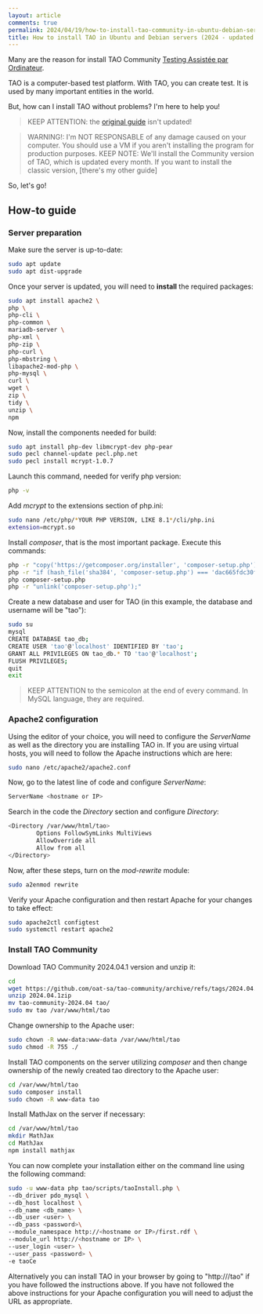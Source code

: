```yaml
---
layout: article
comments: true
permalink: 2024/04/19/how-to-install-tao-community-in-ubuntu-debian-servers/
title: How to install TAO in Ubuntu and Debian servers (2024 - updated guide
---
```


Many are the reason for install TAO Community [Testing Assistée par Ordinateur](https://taotesting.com).

TAO is a computer-based test platform. With TAO, you can create test. It is used by many important entities in the world.

But, how can I install TAO without problems? I'm here to help you!

> KEEP ATTENTION: the [original guide](https://www.taotesting.com/user-guide/installation-and-upgrade/ubuntu-and-debian/) isn't updated!

> WARNING!: I'm NOT RESPONSABLE of any damage caused on your computer.
> You should use a VM if you aren't installing the program for production purposes.
> KEEP NOTE: We'll install the Community version of TAO, which is updated every month.
> If you want to install the classic version, [there's my other guide]

So, let's go!

## How-to guide

### Server preparation

Make sure the server is up-to-date:
```sh
sudo apt update
sudo apt dist-upgrade
```

Once your server is updated, you will need to **install** the required packages:
```sh
sudo apt install apache2 \
php \
php-cli \
php-common \
mariadb-server \
php-xml \
php-zip \
php-curl \
php-mbstring \
libapache2-mod-php \
php-mysql \
curl \
wget \
zip \
tidy \
unzip \
npm
```

Now, install the components needed for build:
```sh
sudo apt install php-dev libmcrypt-dev php-pear
sudo pecl channel-update pecl.php.net
sudo pecl install mcrypt-1.0.7
```

Launch this command, needed for verify php version:
```sh
php -v
```

Add *mcrypt* to the extensions section of php.ini:
```sh
sudo nano /etc/php/*YOUR PHP VERSION, LIKE 8.1*/cli/php.ini
extension=mcrypt.so
```

Install *composer*, that is the most important package. Execute this commands:
```sh
php -r "copy('https://getcomposer.org/installer', 'composer-setup.php');"
php -r "if (hash_file('sha384', 'composer-setup.php') === 'dac665fdc30fdd8ec78b38b9800061b4150413ff2e3b6f88543c636f7cd84f6db9189d43a81e5503cda447da73c7e5b6') { echo 'Installer verified'; } else { echo 'Installer corrupt'; unlink('composer-setup.php'); } echo PHP_EOL;"
php composer-setup.php
php -r "unlink('composer-setup.php');"
```

Create a new database and user for TAO (in this example, the database and username will be "tao"):
```sh
sudo su
mysql
CREATE DATABASE tao_db;
CREATE USER 'tao'@'localhost' IDENTIFIED BY 'tao';
GRANT ALL PRIVILEGES ON tao_db.* TO 'tao'@'localhost';
FLUSH PRIVILEGES;
quit
exit
```

> KEEP ATTENTION to the semicolon at the end of every command. In MySQL language, they are required.


### Apache2 configuration

Using the editor of your choice, you will need to configure the *ServerName* as well as the directory you are installing TAO in.
If you are using virtual hosts, you will need to follow the Apache instructions which are here:
```sh
sudo nano /etc/apache2/apache2.conf
```

Now, go to the latest line of code and configure *ServerName*:
```sh
ServerName <hostname or IP>
```

Search in the code the *Directory* section and configure *Directory*:
```sh
<Directory /var/www/html/tao>
        Options FollowSymLinks MultiViews
        AllowOverride all
        Allow from all
</Directory>
```

Now, after these steps, turn on the *mod-rewrite* module:
```sh
sudo a2enmod rewrite
```

Verify your Apache configuration and then restart Apache for your changes to take effect:
```sh
sudo apache2ctl configtest
sudo systemctl restart apache2
```


### Install TAO Community

Download TAO Community 2024.04.1 version and unzip it:
```sh
cd
wget https://github.com/oat-sa/tao-community/archive/refs/tags/2024.04.1.zip
unzip 2024.04.1zip
mv tao-community-2024.04 tao/
sudo mv tao /var/www/html/tao
```

Change ownership to the Apache user:
```sh
sudo chown -R www-data:www-data /var/www/html/tao
sudo chmod -R 755 ./
```

Install TAO components on the server utilizing *composer* and then change ownership of the newly created tao directory to the Apache user:
```sh
cd /var/www/html/tao
sudo composer install
sudo chown -R www-data tao
```

Install MathJax on the server if necessary:
```sh
cd /var/www/html/tao
mkdir MathJax
cd MathJax
npm install mathjax
```

You can now complete your installation either on the command line using the following command:
```sh
sudo -u www-data php tao/scripts/taoInstall.php \
--db_driver pdo_mysql \
--db_host localhost \
--db_name <db_name> \
--db_user <user> \
--db_pass <password>\
--module_namespace http://<hostname or IP>/first.rdf \
--module_url http://<hostname or IP> \
--user_login <user> \
--user_pass <password> \
-e taoCe
```

Alternatively you can install TAO in your browser by going to "http://<hostname or IP>/tao" if you have followed the instructions above. If you have not followed the above instructions for your Apache configuration you will need to adjust the URL as appropriate.
